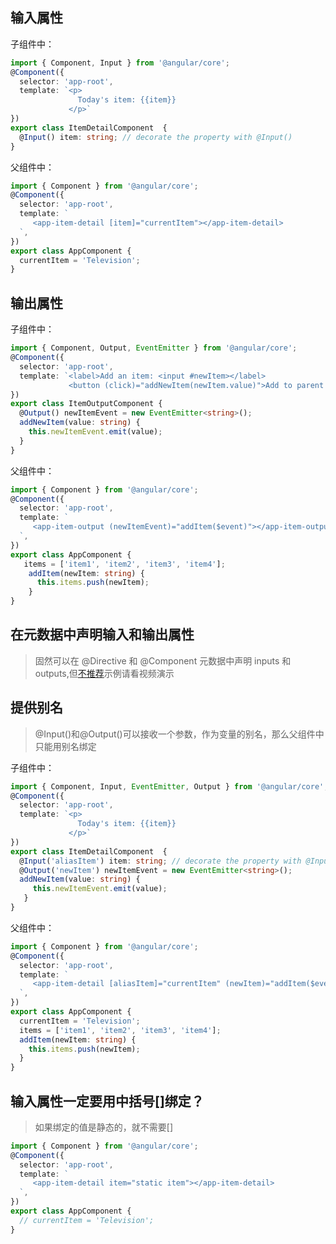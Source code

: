 ## 输入属性
子组件中：
```typescript
import { Component, Input } from '@angular/core';
@Component({
  selector: 'app-root',
  template: `<p>
               Today's item: {{item}}
             </p>`
})
export class ItemDetailComponent  {
  @Input() item: string; // decorate the property with @Input()
}
```
父组件中：
```typescript
import { Component } from '@angular/core';
@Component({
  selector: 'app-root',
  template: `
     <app-item-detail [item]="currentItem"></app-item-detail>
  `,
})
export class AppComponent {
  currentItem = 'Television';
}
```


## 输出属性
子组件中：
```typescript
import { Component, Output, EventEmitter } from '@angular/core';
@Component({
  selector: 'app-root',
  template: `<label>Add an item: <input #newItem></label>
             <button (click)="addNewItem(newItem.value)">Add to parent's list</button>`,
})
export class ItemOutputComponent {
  @Output() newItemEvent = new EventEmitter<string>();
  addNewItem(value: string) {
    this.newItemEvent.emit(value);
  }
}
```
父组件中：
```typescript
import { Component } from '@angular/core';
@Component({
  selector: 'app-root',
  template: `
     <app-item-output (newItemEvent)="addItem($event)"></app-item-output>
  `,
})
export class AppComponent {
   items = ['item1', 'item2', 'item3', 'item4'];
    addItem(newItem: string) {
      this.items.push(newItem);
    }
}
```

## 在元数据中声明输入和输出属性
> 固然可以在 @Directive 和 @Component 元数据中声明 inputs 和 outputs,但[不推荐](https://angular.cn/guide/styleguide#decorate-input-and-output-properties)示例请看视频演示

## 提供别名
> @Input()和@Output()可以接收一个参数，作为变量的别名，那么父组件中只能用别名绑定

子组件中：
```typescript
import { Component, Input, EventEmitter, Output } from '@angular/core';
@Component({
  selector: 'app-root',
  template: `<p>
               Today's item: {{item}}
             </p>`
})
export class ItemDetailComponent  {
  @Input('aliasItem') item: string; // decorate the property with @Input()
  @Output('newItem') newItemEvent = new EventEmitter<string>();
  addNewItem(value: string) {
     this.newItemEvent.emit(value);
   }
}
```
父组件中：
```typescript
import { Component } from '@angular/core';
@Component({
  selector: 'app-root',
  template: `
     <app-item-detail [aliasItem]="currentItem" (newItem)="addItem($event)"></app-item-detail>
  `,
})
export class AppComponent {
  currentItem = 'Television';
  items = ['item1', 'item2', 'item3', 'item4'];
  addItem(newItem: string) {
    this.items.push(newItem);
  }
}
```

## 输入属性一定要用中括号[]绑定？
> 如果绑定的值是静态的，就不需要[]
```typescript
import { Component } from '@angular/core';
@Component({
  selector: 'app-root',
  template: `
     <app-item-detail item="static item"></app-item-detail>
  `,
})
export class AppComponent {
  // currentItem = 'Television';
}
```
